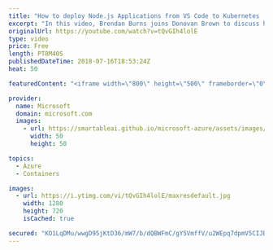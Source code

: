 ```yaml
---
title: "How to deploy Node.js Applications from VS Code to Kubernetes | Azure Friday"
excerpt: "In this video, Brendan Burns joins Donovan Brown to discuss how you can quickly and easily build a containerized Node.js app on Linux and deploy it to Azure Kubernetes Service using Visual Studio Code and the Visual Studio Code Kubernetes Extension.  For more information:  • Kubernetes Extension for"
originalUrl: https://youtube.com/watch?v=tQvGIh4lolE
type: video
price: Free
length: PT8M40S
publishedDateTime: 2018-07-16T18:53:24Z
heat: 50

featuredContent: "<iframe width=\"800\" height=\"500\" frameborder=\"0\" src=\"https://www.youtube.com/embed/tQvGIh4lolE\" allow=\"accelerometer; autoplay; encrypted-media; gyroscope; picture-in-picture\" allowfullscreen></iframe>"

provider:
  name: Microsoft
  domain: microsoft.com
  images:
    - url: https://smartableai.github.io/microsoft-azure/assets/images/organizations/microsoft.com-50x50.jpg
      width: 50
      height: 50

topics:
  - Azure
  - Containers

images:
  - url: https://i.ytimg.com/vi/tQvGIh4lolE/maxresdefault.jpg
    width: 1280
    height: 720
    isCached: true

secured: "KO1LqDMu/wwgD95jKtD36/mW7/b/dQBWFmC/gY5VmffV/u2WEpq7dpmV5CIJB4SLW8qOH0arqQ8mPw0AsAXiDYwO0Drbpgkg4cwTONNwMxJJE1ztRUN8E7hme1MD5WGLKdJ15xGFXgQ1QerCTDdQxzsZPijRCA3+VZSm0+O59Y6HbP35TJvMjqFyWG2Od/LW+wx3hU+c7g1eqKFD/0SDJajWxPOHWPRneyjNNoA0iWkIjrZcGQVEg9JCROMoBM+iF8pI9kVzyWbmsRP00LXP7bw15wOUvlR5NuEokJGrN3XczIWywlZGCs/Qai56Z2wC6brsJ9MmeZPMA2wF3xP/zhBgYSdq6PPTGaSjWLxRPeBUF9Y83MH+zipQEqQSEibq9r608ERNUetEitze8n0lRzlzED6psS+amPvXIwB1wh8=;Nrdi0qclx+i8e7VR+o6b2w=="
---
```


